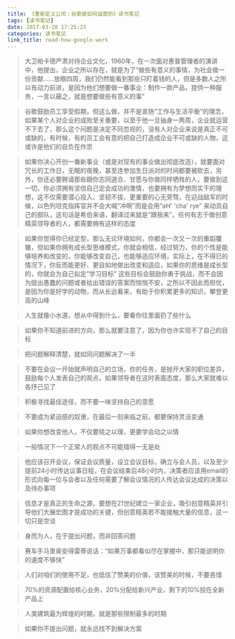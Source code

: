 ```yaml
---
title: 《重新定义公司：谷歌是如何运营的》读书笔记
tags: [读书笔记]
date: 2017-03-28 17:25:23
categories: 读书笔记
link_title: read-how-google-work
---
```

> 大卫帕卡德严肃对待企业文化，1960年，在一次面对惠普管理者的演讲中，他提出，企业之所以存在，就是为了“做些有意义的事情，为社会做一份贡献......放眼四周，我们仍然能看到那些只盯着钱的人，但是多数人之所以有动力前进，是因为他们想要做一番事业：制作一款产品，提供一种服务，一言以蔽之，就是想要做些有意义的事”

<!--more-->


> 谷歌鼓励员工享受假期，但这么做，并不是宣扬“工作与生活平衡”的理念，如果某个人对企业的成败至关重要，以至于他一旦抽身一两周，企业就运营不下去了，那么这个问题是决定不同忽视的，没有人对企业来说是真正不可或缺的，有时候，有的员工会有意的把自己打造成企业不可或缺的人物，这或许是他们的自负在作祟


> 如果你决心开创一番新事业（或是对现有的事业做出彻底改造），就要面对冗长的工作日，无眠的夜晚，甚至连参加生日派对的时间都要被砍去，另外，你还必要聘请那些跟你志同道合、甘愿与你做同样牺牲的人，要做到这一切，你必须拥有坚信自己定会成功的激情，也要拥有为梦想而实干的理想，这不仅需要潜心投入、坚韧不拔、更重要的心无旁骛，在迎战敌军的时候，以色列坦克指挥官并不会大喊“冲啊”而是会用“aH' 'cha' rye” 来动员自己的部队，这句话是希伯来语，翻译过来就是“跟我来”，任何有志于做创意精英领导者的人，都需要拥有这样的态度


> 如果你觉得你已经定型，那么无论环境如何，你都会一次又一次的重蹈覆辙，但如果你拥有成长型思维模式，你就会相信，经过努力，你的个性是能够培养和改变的，你能够改变自己，也能够适应环境，实际上，在不得已的情况下，你反而能更好、更自如地做出改变和适应，如果你的思维是成长型的，你就会为自己拟定“学习目标” 这些目标会鼓励你勇于挑战，而不会因为提出愚蠢的问题或者给出错误的答案而惴惴不安，之所以不因此而担忧，是因为你是好学的动物，而从长远看来，有助于你积累更多的知识，攀登更高的山峰


> 人生就像小水道，想从中得到什么，要看你往里面扔了些什么


> 如果你不知道前进的方向，那么就要注意了，因为你也许实现不了自己的目标


> 把问题解释清楚，就如同问题解决了一半


> 不要在会议一开始就声明自己的立场，你的任务，是抛开大家的职位差异，鼓励每个人发表自己的观点，如果领导者在这时表面态度，那么大家就难以各抒己见了


> 积极寻找最佳途径，而不要一味坚持自己的意愿


> 不要成为紧迫感的奴隶，在最后一刻来临之前，都要保持灵活变通


> 如果你想改变他人，不仅要晓之以理，更要学会动之以情


> 一般情况下一个正常人的观点不可能错得一无是处


> 他应该召开会议，保证会议质量，设立会议目标，确立与会人员，以及至少提前24小时传达议事日程，在会议结束后48小时内，决策者应该用email的形式向每一位与会者以及任何需要了解会议情况的人传达会议达成的决策以及待办事项


> 信息才是真正的生命之源，要想在21世纪建立一家企业，吸引创意精英并引导他们大展宏图才是成功的关键，但创意精英若不能接触大量的信息，这一切只是空谈


> 身而为人，在于提出问题，而非回答问题


> 赛车手马里奥安得雷蒂说话：“如果万事都看似尽在掌握中，那只能说明你的速度不够快”


> 人们对咱们的使用不足，也低估了赞美的价值，该赞美的时候，不要吝惜


> 70%的资源配置给核心业务，20%分配给新兴产业，剩下的10%投在全新产品上


> 人类建筑最为辉煌的时期，就是那些限制最多的时期


> 如果你不提出问题，就永远找不到解决方案